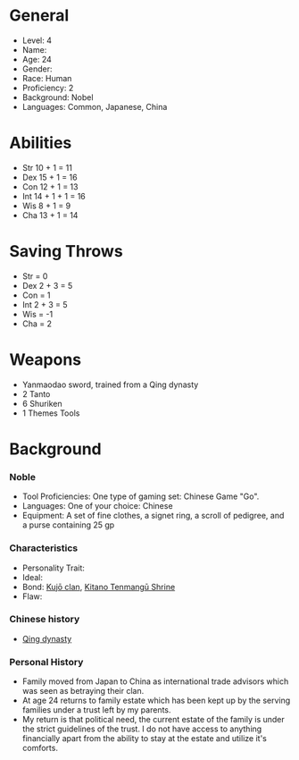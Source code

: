 # General

- Level: 4
- Name:
- Age: 24
- Gender:
- Race: Human
- Proficiency: 2
- Background: Nobel
- Languages: Common, Japanese, China

# Abilities

- Str 10 + 1 = 11
- Dex 15 + 1 = 16
- Con 12 + 1 = 13
- Int 14 + 1 + 1 = 16
- Wis 8 + 1 = 9
- Cha 13 + 1 = 14

# Saving Throws

- Str = 0
- Dex 2 + 3 = 5
- Con = 1
- Int 2 + 3 = 5
- Wis = -1
- Cha = 2

# Weapons

- Yanmaodao sword, trained from a Qing dynasty
- 2 Tanto
- 6 Shuriken
- 1 Themes Tools

# Background

### Noble
- Tool Proficiencies: One type of gaming set: Chinese Game "Go".
- Languages: One of your choice: Chinese
- Equipment: A set of fine clothes, a signet ring, a scroll of pedigree, and a purse containing 25 gp

### Characteristics

- Personality Trait:
- Ideal:
- Bond: [Kujō clan](https://en.wikipedia.org/wiki/Kuj%C5%8D_family), [Kitano Tenmangū Shrine](https://en.wikipedia.org/wiki/Kitano_Tenmang%C5%AB)
- Flaw:

### Chinese history
- [Qing dynasty](https://en.wikipedia.org/wiki/Qing_dynasty)

### Personal History

- Family moved from Japan to China as international trade advisors which was seen as betraying their clan.
- At age 24 returns to family estate which has been kept up by the serving families under a trust left by my parents.
- My return is that political need, the current estate of the family is under the strict guidelines of the trust. I do not have access to anything financially apart from the ability to stay at the estate and utilize it's comforts.
